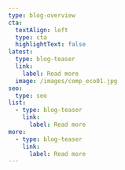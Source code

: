 ```yaml
---
type: blog-overview
cta:
  textAlign: left
  type: cta
  highlightText: false
latest:
  type: blog-teaser
  link:
    label: Read more
  image: /images/comp_eco01.jpg
seo:
  type: seo
list:
  - type: blog-teaser
    link:
      label: Read more
more:
  - type: blog-teaser
    link:
      label: Read more
---
```

